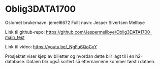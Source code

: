 # Oblig3DATA1700

Oslomet brukernavn: jemel6672
Fullt navn: Jesper Sivertsen Mellbye

Link til github-repo: https://github.com/Jespermellbye/Oblig3DATA1700-main_test

Link til video: https://youtu.be/_NgFu6QoCvY

Prosjektet viser kjøp av billetter og hvordan dette blir lagt til i en h2-database. Dataen blir også sortert så etternavnene kommer først i dataen.

